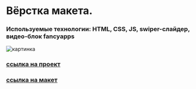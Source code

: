 # Вёрстка макета.

### Используемые технологии: HTML, CSS, JS, swiper-слайдер, видео-блок fancyapps

<image src="./шьп.png" alt="картинка">

### [ссылка на проект](https://den10004.github.io/Superlux/)
### [ссылка на макет](https://www.figma.com/file/2jJirlyQ8Cb3094ysLhD7K/Superlux_Shop-for-HTML-Practice?type=design&node-id=0-1&mode=design&t=hTrmwzJMCeM5XOFO-0)
